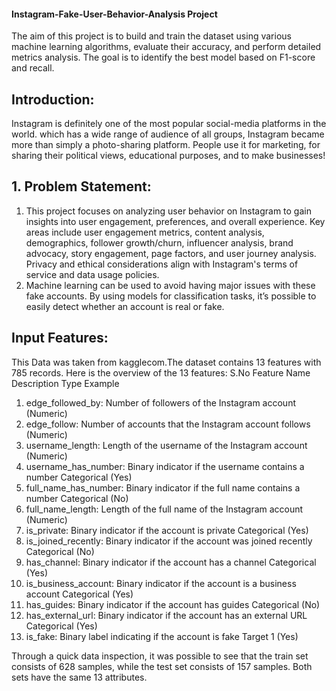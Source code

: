 #### Instagram-Fake-User-Behavior-Analysis Project
 The aim of this project is to build and train the dataset using various machine learning algorithms, evaluate their accuracy, and perform detailed metrics analysis. The goal is to identify the best model based on F1-score and recall.

## Introduction:
Instagram is definitely one of the most popular social-media platforms in the world. which has a wide range of audience of all groups, Instagram became more than simply a photo-sharing platform. People use it for marketing, for sharing their political views, educational purposes, and to make businesses!

## 1. Problem Statement:
1. This project focuses on analyzing user behavior on Instagram to gain insights into user engagement, preferences, and overall experience. Key areas include user engagement metrics, content analysis, demographics, follower growth/churn, influencer analysis, brand advocacy, story engagement, page factors, and user journey analysis. Privacy and ethical considerations align with Instagram's terms of service and data usage policies.
2. Machine learning can be used to avoid having major issues with these fake accounts. By using models for classification tasks, it’s possible to easily detect whether an account is real or fake.

## Input Features:
This Data was taken from kagglecom.The dataset contains 13 features with 785 records. Here is the overview of the 13 features:
S.No	Feature Name	Description	Type	Example
 1. edge_followed_by:	Number of followers of the Instagram account	(Numeric)
 2.	edge_follow:	Number of accounts that the Instagram account follows	(Numeric)
 3.	username_length:	Length of the username of the Instagram account	(Numeric)	
 4.	username_has_number:	Binary indicator if the username contains a number	Categorical	(Yes)
 5.	full_name_has_number:	Binary indicator if the full name contains a number	Categorical	(No)
 6.	full_name_length:	Length of the full name of the Instagram account	(Numeric)
 7.	is_private:	Binary indicator if the account is private	Categorical	(Yes)
 8.	is_joined_recently:	Binary indicator if the account was joined recently	Categorical (No)
 9.	has_channel:	Binary indicator if the account has a channel	Categorical	(Yes)
 10.	is_business_account:	Binary indicator if the account is a business account	Categorical	(Yes)
 11.	has_guides:	Binary indicator if the account has guides	Categorical	(No)
 12.	has_external_url:	Binary indicator if the account has an external URL	Categorical	(Yes)
 13.	is_fake:	Binary label indicating if the account is fake	Target	1 (Yes)

Through a quick data inspection, it was possible to see that the train set consists of 628 samples, while the test set consists of 157 samples. Both sets have the same 13 attributes. 

##
